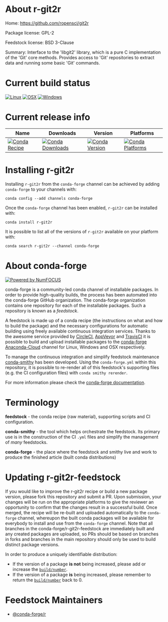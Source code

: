 <!--
# -*- mode: jinja -*-
-->

About r-git2r
=============

Home: https://github.com/ropensci/git2r

Package license: GPL-2

Feedstock license: BSD 3-Clause

Summary: Interface to the 'libgit2' library, which is a pure C implementation of the 'Git' core methods. Provides access to 'Git' repositories to extract data and running some basic 'Git' commands.



Current build status
====================

[![Linux](https://img.shields.io/circleci/project/github/conda-forge/r-git2r-feedstock/master.svg?label=Linux)](https://circleci.com/gh/conda-forge/r-git2r-feedstock)
[![OSX](https://img.shields.io/travis/conda-forge/r-git2r-feedstock/master.svg?label=macOS)](https://travis-ci.org/conda-forge/r-git2r-feedstock)
[![Windows](https://img.shields.io/appveyor/ci/conda-forge/r-git2r-feedstock/master.svg?label=Windows)](https://ci.appveyor.com/project/conda-forge/r-git2r-feedstock/branch/master)

Current release info
====================

| Name | Downloads | Version | Platforms |
| --- | --- | --- | --- |
| [![Conda Recipe](https://img.shields.io/badge/recipe-r--git2r-green.svg)](https://anaconda.org/conda-forge/r-git2r) | [![Conda Downloads](https://img.shields.io/conda/dn/conda-forge/r-git2r.svg)](https://anaconda.org/conda-forge/r-git2r) | [![Conda Version](https://img.shields.io/conda/vn/conda-forge/r-git2r.svg)](https://anaconda.org/conda-forge/r-git2r) | [![Conda Platforms](https://img.shields.io/conda/pn/conda-forge/r-git2r.svg)](https://anaconda.org/conda-forge/r-git2r) |

Installing r-git2r
==================

Installing `r-git2r` from the `conda-forge` channel can be achieved by adding `conda-forge` to your channels with:

```
conda config --add channels conda-forge
```

Once the `conda-forge` channel has been enabled, `r-git2r` can be installed with:

```
conda install r-git2r
```

It is possible to list all of the versions of `r-git2r` available on your platform with:

```
conda search r-git2r --channel conda-forge
```


About conda-forge
=================

[![Powered by NumFOCUS](https://img.shields.io/badge/powered%20by-NumFOCUS-orange.svg?style=flat&colorA=E1523D&colorB=007D8A)](http://numfocus.org)

conda-forge is a community-led conda channel of installable packages.
In order to provide high-quality builds, the process has been automated into the
conda-forge GitHub organization. The conda-forge organization contains one repository
for each of the installable packages. Such a repository is known as a *feedstock*.

A feedstock is made up of a conda recipe (the instructions on what and how to build
the package) and the necessary configurations for automatic building using freely
available continuous integration services. Thanks to the awesome service provided by
[CircleCI](https://circleci.com/), [AppVeyor](https://www.appveyor.com/)
and [TravisCI](https://travis-ci.org/) it is possible to build and upload installable
packages to the [conda-forge](https://anaconda.org/conda-forge)
[Anaconda-Cloud](https://anaconda.org/) channel for Linux, Windows and OSX respectively.

To manage the continuous integration and simplify feedstock maintenance
[conda-smithy](https://github.com/conda-forge/conda-smithy) has been developed.
Using the ``conda-forge.yml`` within this repository, it is possible to re-render all of
this feedstock's supporting files (e.g. the CI configuration files) with ``conda smithy rerender``.

For more information please check the [conda-forge documentation](https://conda-forge.org/docs/).

Terminology
===========

**feedstock** - the conda recipe (raw material), supporting scripts and CI configuration.

**conda-smithy** - the tool which helps orchestrate the feedstock.
                   Its primary use is in the construction of the CI ``.yml`` files
                   and simplify the management of *many* feedstocks.

**conda-forge** - the place where the feedstock and smithy live and work to
                  produce the finished article (built conda distributions)


Updating r-git2r-feedstock
==========================

If you would like to improve the r-git2r recipe or build a new
package version, please fork this repository and submit a PR. Upon submission,
your changes will be run on the appropriate platforms to give the reviewer an
opportunity to confirm that the changes result in a successful build. Once
merged, the recipe will be re-built and uploaded automatically to the
`conda-forge` channel, whereupon the built conda packages will be available for
everybody to install and use from the `conda-forge` channel.
Note that all branches in the conda-forge/r-git2r-feedstock are
immediately built and any created packages are uploaded, so PRs should be based
on branches in forks and branches in the main repository should only be used to
build distinct package versions.

In order to produce a uniquely identifiable distribution:
 * If the version of a package **is not** being increased, please add or increase
   the [``build/number``](https://conda.io/docs/user-guide/tasks/build-packages/define-metadata.html#build-number-and-string).
 * If the version of a package **is** being increased, please remember to return
   the [``build/number``](https://conda.io/docs/user-guide/tasks/build-packages/define-metadata.html#build-number-and-string)
   back to 0.

Feedstock Maintainers
=====================

* [@conda-forge/r](https://github.com/conda-forge/r/)

